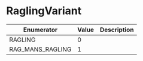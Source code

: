 # RaglingVariant

| Enumerator         | Value | Description |
| ------------------ | ----- | ----------- |
| RAGLING            | 0     |             |
| RAG\_MANS\_RAGLING | 1     |             |
